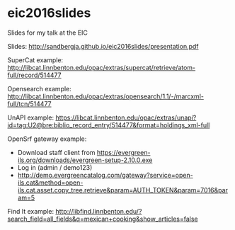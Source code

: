 # eic2016slides
Slides for my talk at the EIC

Slides: http://sandbergja.github.io/eic2016slides/presentation.pdf

SuperCat example: http://libcat.linnbenton.edu/opac/extras/supercat/retrieve/atom-full/record/514477

Opensearch example: http://libcat.linnbenton.edu/opac/extras/opensearch/1.1/-/marcxml-full/tcn/514477

UnAPI example: https://libcat.linnbenton.edu/opac/extras/unapi?id=tag:U2@bre:biblio_record_entry/514477&format=holdings_xml-full

OpenSrf gateway example:
* Download staff client from https://evergreen-ils.org/downloads/evergreen-setup-2.10.0.exe
* Log in (admin / demo123)
* http://demo.evergreencatalog.com/gateway?service=open-ils.cat&method=open-ils.cat.asset.copy_tree.retrieve&param=AUTH_TOKEN&param=7016&param=5

Find It example: http://libfind.linnbenton.edu/?search_field=all_fields&q=mexican+cooking&show_articles=false
